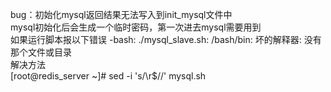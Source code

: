 bug：初始化mysql返回结果无法写入到init_mysql文件中  
mysql初始化后会生成一个临时密码，第一次进去mysql需要用到   
如果运行脚本报以下错误
-bash: ./mysql_slave.sh: /bash/bin: 坏的解释器: 没有那个文件或目录  
解决方法  
[root@redis_server ~]# sed -i 's/\r$//' mysql.sh
